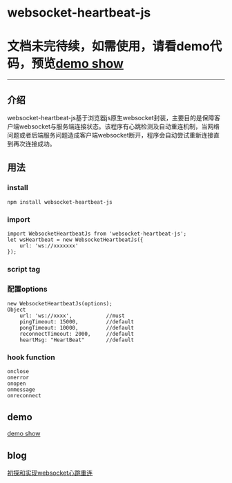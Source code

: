 # websocket-heartbeat-js

# 文档未完待续，如需使用，请看demo代码，预览[demo show][1]
---

## 介绍
websocket-heartbeat-js基于浏览器js原生websocket封装，主要目的是保障客户端websocket与服务端连接状态。该程序有心跳检测及自动重连机制，当网络问题或者后端服务问题造成客户端websocket断开，程序会自动尝试重新连接直到再次连接成功。

## 用法
### install
    npm install websocket-heartbeat-js

### import

    import WebsocketHeartbeatJs from 'websocket-heartbeat-js';
    let wsHeartbeat = new WebsocketHeartbeatJs({
        url: 'ws://xxxxxxx'
    });
### script tag
### 配置options 

    new WebsocketHeartbeatJs(options);
    Object
        url: 'ws://xxxx',           //must
        pingTimeout: 15000,         //default
        pongTimeout: 10000,         //default
        reconnectTimeout: 2000,     //default
        heartMsg: "HeartBeat"       //default

### hook function
    onclose
    onerror
    onopen
    onmessage
    onreconnect
## demo
[demo show][1]


## blog 
[初探和实现websocket心跳重连][2]


  [1]: http://htmlpreview.github.io/?https://github.com/zimv/websocket-heartbeat-js/blob/master/demo/index.html
  [2]: http://www.cnblogs.com/1wen/p/5808276.html